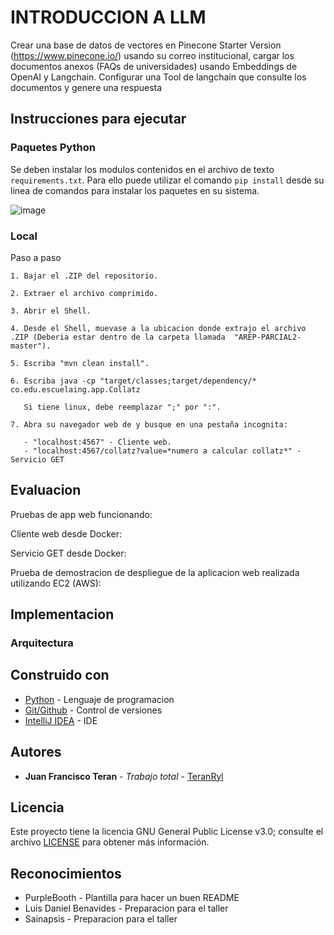 # INTRODUCCION A LLM
Crear una base de datos de vectores en Pinecone Starter Version (https://www.pinecone.io/) usando su correo institucional, cargar los documentos anexos (FAQs de universidades) usando Embeddings de OpenAI y Langchain. Configurar una Tool de langchain que consulte los documentos y genere una respuesta

## Instrucciones para ejecutar

### Paquetes Python

Se deben instalar los modulos contenidos en el archivo de texto `requirements.txt`.
Para ello puede utilizar el comando `pip install` desde su linea de comandos para instalar los
paquetes en su sistema.

![image](https://github.com/TeranRyl/INTRODUCCION-A-LARGE-LANGUAGE-MODELS/assets/81679109/a08765c9-3c0d-4224-9d00-fdbdf2328a60)



### Local

Paso a paso

```
1. Bajar el .ZIP del repositorio.

2. Extraer el archivo comprimido.

3. Abrir el Shell.

4. Desde el Shell, muevase a la ubicacion donde extrajo el archivo .ZIP (Deberia estar dentro de la carpeta llamada  "AREP-PARCIAL2-master").

5. Escriba "mvn clean install".

6. Escriba java -cp "target/classes;target/dependency/* co.edu.escuelaing.app.Collatz

   Si tiene linux, debe reemplazar ";" por ":".

7. Abra su navegador web de y busque en una pestaña incognita:
   
   - "localhost:4567" - Cliente web.
   - "localhost:4567/collatz?value=*numero a calcular collatz*" - Servicio GET

```



## Evaluacion

Pruebas de app web funcionando:

Cliente web desde Docker:




Servicio GET desde Docker:




Prueba de demostracion de despliegue de la aplicacion web realizada utilizando EC2 (AWS):



## Implementacion

### Arquitectura


## Construido con

* [Python](https://www.python.org/) - Lenguaje de programacion
* [Git/Github](https://git-scm.com/) - Control de versiones
* [IntelliJ IDEA](https://www.jetbrains.com/idea/) - IDE 

## Autores

* **Juan Francisco Teran** - *Trabajo total* - [TeranRyl](https://github.com/TeranRyl)

## Licencia

Este proyecto tiene la licencia GNU General Public License v3.0; consulte el archivo [LICENSE](LICENSE.txt) para obtener más información.

## Reconocimientos

* PurpleBooth - Plantilla para hacer un buen README
* Luis Daniel Benavides - Preparacion para el taller
* Sainapsis - Preparacion para el taller

